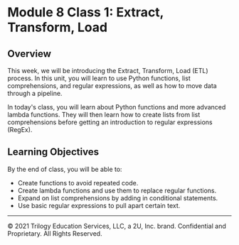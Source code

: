 # Module 8 Class 1: Extract, Transform, Load

## Overview

This week, we will be introducing the Extract, Transform, Load (ETL) process. In this unit, you will learn to use Python functions, list comprehensions, and regular expressions, as well as how to move data through a pipeline.

In today's class, you will learn about Python functions and more advanced lambda functions. They will then learn how to create lists from list comprehensions before getting an introduction to regular expressions (RegEx).

## Learning Objectives

By the end of class, you will be able to:

* Create functions to avoid repeated code.
* Create lambda functions and use them to replace regular functions.
* Expand on list comprehensions by adding in conditional statements.
* Use basic regular expressions to pull apart certain text.

- - -

© 2021 Trilogy Education Services, LLC, a 2U, Inc. brand.  Confidential and Proprietary.  All Rights Reserved.
